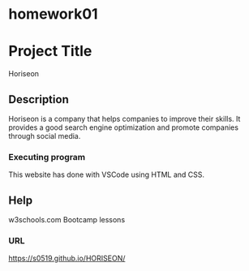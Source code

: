 # homework01

# Project Title

Horiseon

## Description

Horiseon is a company that helps companies to improve their skills. It provides a good search engine optimization and promote companies through social media. 


### Executing program

This website has done with VSCode using HTML and CSS.


## Help
w3schools.com
Bootcamp lessons

### URL
https://s0519.github.io/HORISEON/




